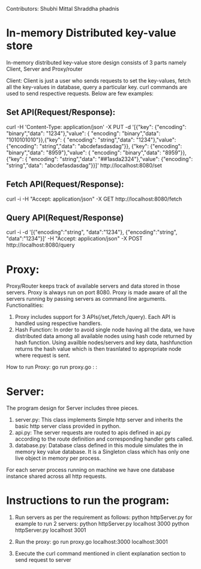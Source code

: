 Contributors:
    Shubhi Mittal
    Shraddha phadnis

In-memory Distributed key-value store
==============================================

In-memory distributed key-value store design consists of 3 parts namely Client, Server and Proxy/router

Client: Client is just a user who sends requests to set the key-values, fetch all the key-values in database, query a particular key.
curl commands are used to send respective requests. Below are few examples:

Set API(Request/Response):
---------------------------
curl -H 'Content-Type: application/json' -X PUT -d '[{"key": {"encoding": "binary","data": "1234"},"value": { "encoding": "binary","data": "1010101010"}},{"key": { "encoding": "string","data": "1234"},"value": {"encoding": "string","data": "abcdefasdasdag"}}, {"key": {"encoding": "binary","data": "8959"},"value": { "encoding": "binary","data": "8959"}},{"key": { "encoding": "string","data": "##1asda2324"},"value": {"encoding": "string","data": "abcdefasdasdag"}}]' http://localhost:8080/set

Fetch API(Request/Response):
----------------------------
curl -i -H "Accept: application/json" -X GET http://localhost:8080/fetch

Query API(Request/Response)
---------------------------
curl -i -d '[{"encoding":"string", "data":"1234"}, {"encoding":"string", "data":"1234"}]' -H "Accept: application/json" -X POST http://localhost:8080/query

Proxy:
======

Proxy/Router keeps track of available servers and data stored in those servers. Proxy is always run on port 8080.
Proxy is made aware of all the servers running by passing servers as command line arguments.
Functionalities:

1) Proxy includes support for 3 APIs(/set,/fetch,/query). Each API is handled using respective handlers.
2) Hash Function: In order to avoid single node having all the data, we have distributed data among all available nodes using hash code returned by hash function. Using availble nodes/servers and key data, hashfunction returns the hash value which is then trasnlated to appropriate node where request is sent.

How to run Proxy:
go run proxy.go <hostname>:<port> <hostname>:<port>

Server:
=======
The program design for Server includes three pieces.
1. server.py: This class implements Simple http server and inherits the basic http server class provided in python.
2. api.py: The server requests are routed to apis defined in api.py according to the route definition and corresponding handler gets called.
3. database.py: Database class defined in this module simulates the in memory key value database. It is a Singleton class which has only one
live object in memory per process.

For each server process running on machine we have one database instance shared across all http requests.

Instructions to run the program:
===============================
1) Run servers as per the requirement as follows:
python httpServer.py <hostname> <port>
for example to run 2 servers:
             python httpServer.py localhost 3000
			 python httpServer.py localhost 3001

2) Run the proxy:
go run proxy.go localhost:3000 localhost:3001

3) Execute the curl command mentioned in client explanation section to send request to server
